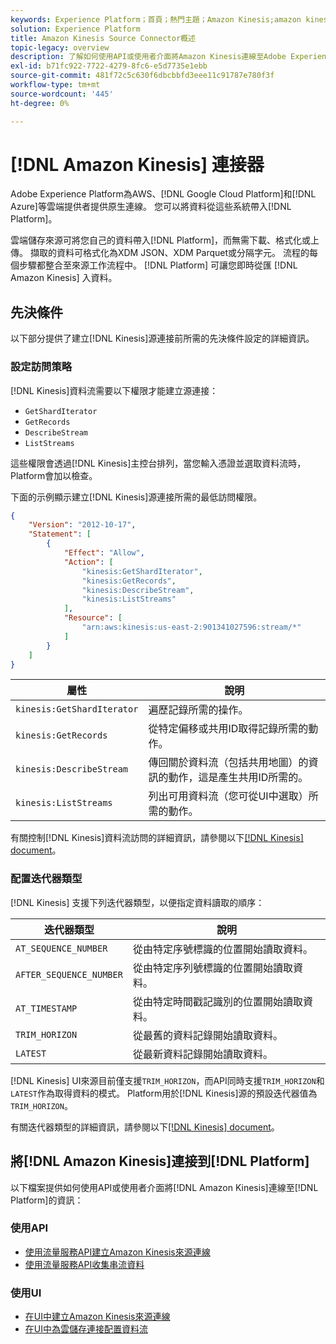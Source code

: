 ```yaml
---
keywords: Experience Platform；首頁；熱門主題；Amazon Kinesis;amazon kinesis;Kinesis;kinesis
solution: Experience Platform
title: Amazon Kinesis Source Connector概述
topic-legacy: overview
description: 了解如何使用API或使用者介面將Amazon Kinesis連線至Adobe Experience Platform。
exl-id: b71fc922-7722-4279-8fc6-e5d7735e1ebb
source-git-commit: 481f72c5c630f6dbcbbfd3eee11c91787e780f3f
workflow-type: tm+mt
source-wordcount: '445'
ht-degree: 0%

---
```


# [!DNL Amazon Kinesis] 連接器

Adobe Experience Platform為AWS、[!DNL Google Cloud Platform]和[!DNL Azure]等雲端提供者提供原生連線。 您可以將資料從這些系統帶入[!DNL Platform]。

雲端儲存來源可將您自己的資料帶入[!DNL Platform]，而無需下載、格式化或上傳。 擷取的資料可格式化為XDM JSON、XDM Parquet或分隔字元。 流程的每個步驟都整合至來源工作流程中。 [!DNL Platform] 可讓您即時從匯 [!DNL Amazon Kinesis] 入資料。

## 先決條件

以下部分提供了建立[!DNL Kinesis]源連接前所需的先決條件設定的詳細資訊。

### 設定訪問策略

[!DNL Kinesis]資料流需要以下權限才能建立源連接：

- `GetShardIterator`
- `GetRecords`
- `DescribeStream`
- `ListStreams`

這些權限會透過[!DNL Kinesis]主控台排列，當您輸入憑證並選取資料流時，Platform會加以檢查。

下面的示例顯示建立[!DNL Kinesis]源連接所需的最低訪問權限。

```json
{
    "Version": "2012-10-17",
    "Statement": [
        {
            "Effect": "Allow",
            "Action": [
                "kinesis:GetShardIterator",
                "kinesis:GetRecords",
                "kinesis:DescribeStream",
                "kinesis:ListStreams"
            ],
            "Resource": [
                "arn:aws:kinesis:us-east-2:901341027596:stream/*"
            ]
        }
    ]
}
```

| 屬性 | 說明 |
| -------- | ----------- |
| `kinesis:GetShardIterator` | 遍歷記錄所需的操作。 |
| `kinesis:GetRecords` | 從特定偏移或共用ID取得記錄所需的動作。 |
| `kinesis:DescribeStream` | 傳回關於資料流（包括共用地圖）的資訊的動作，這是產生共用ID所需的。 |
| `kinesis:ListStreams` | 列出可用資料流（您可從UI中選取）所需的動作。 |

有關控制[!DNL Kinesis]資料流訪問的詳細資訊，請參閱以下[[!DNL Kinesis] document](https://docs.aws.amazon.com/streams/latest/dev/controlling-access.html)。

### 配置迭代器類型

[!DNL Kinesis] 支援下列迭代器類型，以便指定資料讀取的順序：

| 迭代器類型 | 說明 |
| ------------- | ----------- |
| `AT_SEQUENCE_NUMBER` | 從由特定序號標識的位置開始讀取資料。 |
| `AFTER_SEQUENCE_NUMBER` | 從由特定序列號標識的位置開始讀取資料。 |
| `AT_TIMESTAMP` | 從由特定時間戳記識別的位置開始讀取資料。 |
| `TRIM_HORIZON` | 從最舊的資料記錄開始讀取資料。 |
| `LATEST` | 從最新資料記錄開始讀取資料。 |

[!DNL Kinesis] UI來源目前僅支援`TRIM_HORIZON`，而API同時支援`TRIM_HORIZON`和`LATEST`作為取得資料的模式。 Platform用於[!DNL Kinesis]源的預設迭代器值為`TRIM_HORIZON`。

有關迭代器類型的詳細資訊，請參閱以下[[!DNL Kinesis] document](https://docs.aws.amazon.com/kinesis/latest/APIReference/API_GetShardIterator.html#API_GetShardIterator_RequestSyntax)。

## 將[!DNL Amazon Kinesis]連接到[!DNL Platform]

以下檔案提供如何使用API或使用者介面將[!DNL Amazon Kinesis]連線至[!DNL Platform]的資訊：

### 使用API

- [使用流量服務API建立Amazon Kinesis來源連線](../../tutorials/api/create/cloud-storage/kinesis.md)
- [使用流量服務API收集串流資料](../../tutorials/api/collect/streaming.md)

### 使用UI

- [在UI中建立Amazon Kinesis來源連線](../../tutorials/ui/create/cloud-storage/kinesis.md)
- [在UI中為雲儲存連接配置資料流](../../tutorials/ui/dataflow/streaming/cloud-storage-streaming.md)
